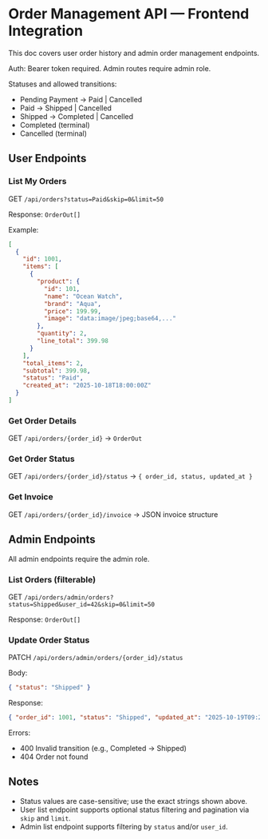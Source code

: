 # Order Management API — Frontend Integration

This doc covers user order history and admin order management endpoints.

Auth: Bearer token required. Admin routes require admin role.

Statuses and allowed transitions:

- Pending Payment → Paid | Cancelled
- Paid → Shipped | Cancelled
- Shipped → Completed | Cancelled
- Completed (terminal)
- Cancelled (terminal)

## User Endpoints

### List My Orders

GET `/api/orders?status=Paid&skip=0&limit=50`

Response: `OrderOut[]`

Example:

```json path=null start=null
[
  {
    "id": 1001,
    "items": [
      {
        "product": {
          "id": 101,
          "name": "Ocean Watch",
          "brand": "Aqua",
          "price": 199.99,
          "image": "data:image/jpeg;base64,..."
        },
        "quantity": 2,
        "line_total": 399.98
      }
    ],
    "total_items": 2,
    "subtotal": 399.98,
    "status": "Paid",
    "created_at": "2025-10-18T18:00:00Z"
  }
]
```

### Get Order Details

GET `/api/orders/{order_id}` → `OrderOut`

### Get Order Status

GET `/api/orders/{order_id}/status` → `{ order_id, status, updated_at }`

### Get Invoice

GET `/api/orders/{order_id}/invoice` → JSON invoice structure

## Admin Endpoints

All admin endpoints require the admin role.

### List Orders (filterable)

GET `/api/orders/admin/orders?status=Shipped&user_id=42&skip=0&limit=50`

Response: `OrderOut[]`

### Update Order Status

PATCH `/api/orders/admin/orders/{order_id}/status`

Body:

```json path=null start=null
{ "status": "Shipped" }
```

Response:

```json path=null start=null
{ "order_id": 1001, "status": "Shipped", "updated_at": "2025-10-19T09:20:00Z" }
```

Errors:

- 400 Invalid transition (e.g., Completed → Shipped)
- 404 Order not found

## Notes

- Status values are case-sensitive; use the exact strings shown above.
- User list endpoint supports optional status filtering and pagination via `skip` and `limit`.
- Admin list endpoint supports filtering by `status` and/or `user_id`.
